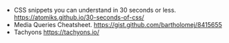 * CSS snippets you can understand in 30 seconds or less. <https://atomiks.github.io/30-seconds-of-css/>
* Media Queries Cheatsheet. <https://gist.github.com/bartholomej/8415655>
* Tachyons <https://tachyons.io/>